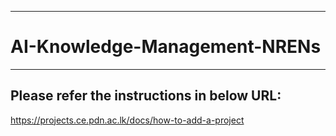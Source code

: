 ___
# AI-Knowledge-Management-NRENs
___

## Please refer the instructions in below URL:

https://projects.ce.pdn.ac.lk/docs/how-to-add-a-project
